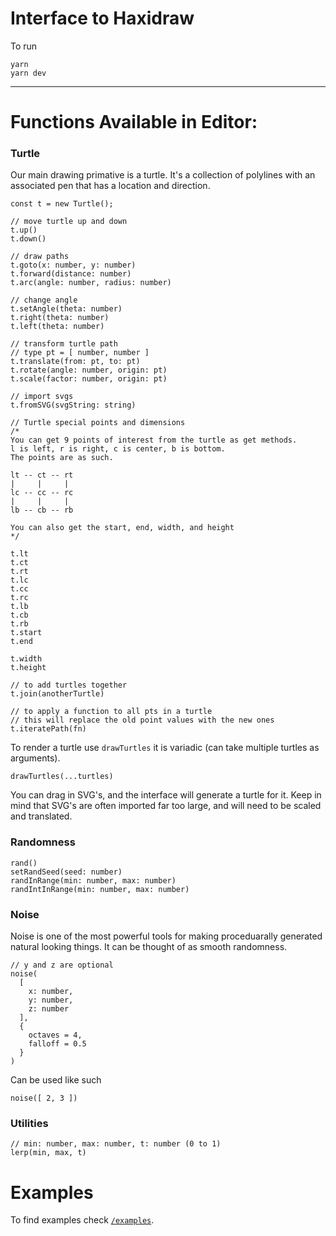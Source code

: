 # Interface to Haxidraw

To run

```
yarn
yarn dev
```
---

# Functions Available in Editor:

### Turtle

Our main drawing primative is a turtle. It's a collection of polylines with an associated pen that has a location and direction. 
```
const t = new Turtle();

// move turtle up and down
t.up()
t.down()

// draw paths
t.goto(x: number, y: number)
t.forward(distance: number)
t.arc(angle: number, radius: number)

// change angle
t.setAngle(theta: number)
t.right(theta: number)
t.left(theta: number)

// transform turtle path
// type pt = [ number, number ]
t.translate(from: pt, to: pt)
t.rotate(angle: number, origin: pt)
t.scale(factor: number, origin: pt)

// import svgs
t.fromSVG(svgString: string)

// Turtle special points and dimensions
/*
You can get 9 points of interest from the turtle as get methods.
l is left, r is right, c is center, b is bottom.
The points are as such. 

lt -- ct -- rt
|     |     |
lc -- cc -- rc
|     |     |
lb -- cb -- rb

You can also get the start, end, width, and height
*/

t.lt
t.ct
t.rt
t.lc
t.cc
t.rc
t.lb
t.cb
t.rb
t.start
t.end

t.width
t.height

// to add turtles together
t.join(anotherTurtle)

// to apply a function to all pts in a turtle
// this will replace the old point values with the new ones
t.iteratePath(fn)
```

To render a turtle use `drawTurtles` it is variadic (can take multiple turtles as arguments).
```
drawTurtles(...turtles)
```

You can drag in SVG's, and the interface will generate a turtle for it. Keep in mind that SVG's are often imported far too large, and will need to be scaled and translated.

### Randomness

```
rand()
setRandSeed(seed: number)
randInRange(min: number, max: number)
randIntInRange(min: number, max: number)
```
### Noise

Noise is one of the most powerful tools for making proceduarally generated natural looking things. It can be thought of as smooth randomness.

```
// y and z are optional
noise(
  [ 
    x: number, 
    y: number, 
    z: number 
  ], 
  { 
    octaves = 4, 
    falloff = 0.5 
  }
)
```

Can be used like such

```
noise([ 2, 3 ])
```

### Utilities

```
// min: number, max: number, t: number (0 to 1)
lerp(min, max, t)
```

# Examples

To find examples check [`/examples`](/examples).





